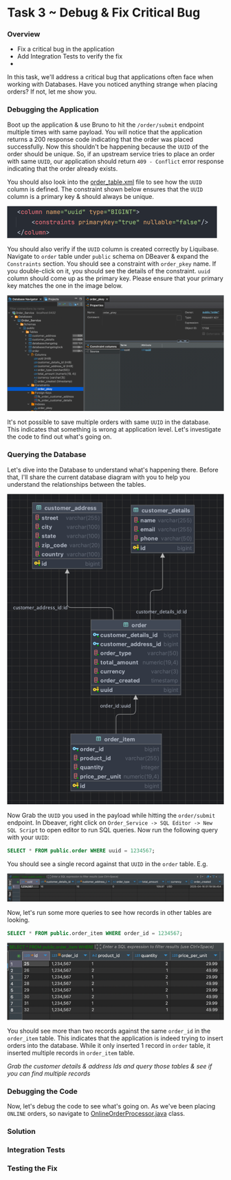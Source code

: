 # Task 3 ~ Debug & Fix Critical Bug

### **Overview**
- Fix a critical bug in the application
- Add Integration Tests to verify the fix
- 

In this task, we'll address a critical bug that applications often face when working with Databases.
Have you noticed anything strange when placing orders? If not, let me show you.

### **Debugging the Application**

Boot up the application & use Bruno to hit the `/order/submit` endpoint multiple times with same
payload. You will notice that the application returns a 200 response code indicating that the order
was placed successfully. Now this shouldn't be happening because the `UUID` of the order should be unique.
So, if an upstream service tries to place an order with same `UUID`, our application should return 
`409 - Conflict` error response indicating that the order already exists.

You should also look into the [order_table.xml](../src/main/resources/db/changelog/order_table.xml) file to see 
how the `UUID` column is defined. The constraint shown below ensures that the `UUID` column is a primary key 
& should always be unique.

![img.png](resources/tas3_uuid_xml.png)

You should also verify if the `UUID` column is created correctly by Liquibase. Navigate to
`order` table under `public` schema on DBeaver & expand the `Constraints` section. You should see a constraint with
`order_pkey` name. If you double-click on it, you should see the details of the constraint. `uuid` column should come
up as the primary key. Please ensure that your primary key matches the one in the image below.

![img.png](resources/task3_verify_uuid_dbeaver.png)

It's not possible to save multiple orders with same `UUID` in the database. This indicates that something is wrong at
application level. Let's investigate the code to find out what's going on.

### **Querying the Database**

Let's dive into the Database to understand what's happening there. Before that, I'll share the current database 
diagram with you to help you understand the relationships between the tables.

![img.png](task3_database_diagram.png)


Now Grab the `UUID` you used in the payload while hitting the `order/submit` endpoint. 
In Dbeaver, right click on `Order_Service -> SQL Editor -> New SQL Script` to open editor to run SQL queries.
Now run the following query with your `UUID`:
```sql
SELECT * FROM public.order WHERE uuid = 1234567;
```

You should see a single record against that `UUID` in the `order` table. E.g. 

![img.png](resources/task3_seeing_single_records.png)

Now, let's run some more queries to see how records in other tables are looking.

```sql
SELECT * FROM public.order_item WHERE order_id = 1234567;
```

![img.png](resources/task3_seeing_duplicate_orderitems.png)

You should see more than two records against the same `order_id` in the `order_item` table. 
This indicates that the application is indeed trying to insert orders into the database. While it only 
inserted 1 record in `order` table, it inserted multiple records in `order_item` table.

_Grab the customer details & address Ids and query those tables & see if you can find multiple records_

### **Debugging the Code**

Now, let's debug the code to see what's going on. As we've been placing `ONLINE` orders, so navigate to 
[OnlineOrderProcessor.java](../src/main/java/com/springboot/learning/kit/processor/OnlineOrderProcessor.java) class.






### **Solution**






### **Integration Tests**





### **Testing the Fix**